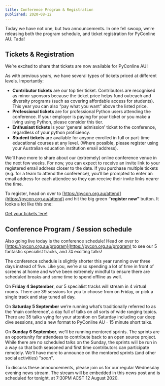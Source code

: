```yaml
---
title: Conference Program & Registration
published: 2020-08-12
---
```


Today we have not one, but two announcements. In one fell swoop, we’re releasing both the program schedule, and ticket registration for PyConline AU. Tada!

## Tickets & Registration

We’re excited to share that tickets are now available for PyConline AU!

As with previous years, we have several types of tickets priced at different levels. Importantly:

* **Contributor tickets** are our top tier ticket. Contributors are recognised as minor sponsors because the ticket price helps fund outreach and diversity programs (such as covering affordable access for students). This year you can also “pay what you want” above the listed price.
* **Professional tickets** are for professional Python users attending the conference. If your employer is paying for your ticket or you make a living using Python, please consider this tier.
* **Enthusiast tickets** is your ‘general admission’ ticket to the conference, regardless of your python proficiency.
* **Student tickets** are available for anyone enrolled in full or part-time  educational courses at any level. (Where possible, please register using your Australian education institution email address).

We’ll have more to share about our (extremely) online conference venue in the next few weeks. For now, you can expect to receive an invite link to your registered email address closer to the date. If you purchase multiple tickets (e.g. for a team to attend the conference), you’ll be prompted to enter an email address for each attendee so they can receive their invite links nearer the time.

To register, head on over to [https://pycon.org.au/attend](https://pycon.org.au/attend) and hit the big green **“register now”** button. It looks a lot like this one:

<p class='center-content'>
	<a href='https://pretix.eu/pyconau/online2020/?require_cookie=true' class='btn btn-center btn-chonk'>
		Get your tickets 'ere!
	</a>
</p>

## Conference Program / Session schedule

Also going live today is the conference schedule! Head on over to [https://pycon.org.au/program](https://pycon.org.au/program) to see our 5 fantastic specialist tracks, and 74 exciting talks!

The conference schedule is slightly shorter this year running over three days instead of five. Like you, we’re also spending a lot of time in front of screens at home and we’ve been extremely mindful to ensure there are scheduled breaks and some time to spend offline as well.

On **Friday 4 September**, our 5 specialist tracks will stream in 4 virtual rooms.  There are 39 sessions for you to choose from on Friday, or pick a single track and stay tuned all day.

On **Saturday 5 September** we’re running what’s traditionally referred to as the ‘main conference’, a day full of talks on all sorts of wide ranging topics. There are 35 talks vying for your attention on Saturday including our deep dive sessions, and a new format to PyConline AU - 15 minute short talks.

On **Sunday 6 September**, we’ll be running mentored sprints. The sprints are an opportunity for attendees to contribute back to an open source project. While there are no scheduled talks on the Sunday, the sprints will be run in a way so that both seasoned and first time contributors can participate remotely. We’ll have more to announce on the mentored sprints (and other social activities) "_soon_".


To discuss these announcements, please join us for our regular Wednesday evening news stream. The stream will be embedded in this news post and is scheduled for tonight, at <time datetime="2020-08-12T19:30+09:30">7:30PM ACST 12 August 2020</time>.